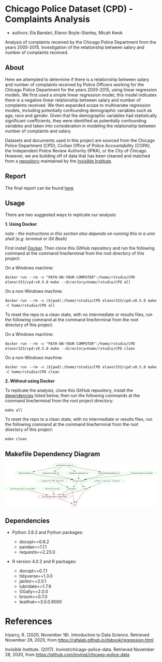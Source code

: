 # Chicago Police Dataset (CPD) - Complaints Analysis

- authors: Ela Bandari, Elanor Boyle-Stanley, Micah Kwok

Analysis of complaints received by the Chicago Police Department from the years 2005-2015.  Investigation of the relationship between salary and number of complaints received.  

## About
Here we attempted to determine if there is a relationship between salary and number of complaints received by Police Officers working for the Chicago Police Department for the years 2005-2015, using linear regression models.  We first used a simple linear regression model, this model indicates there is a negative linear relationship between salary and number of complaints received.  We then expanded scope to multivariate regression models, including potentially confounding demographic variables such as age, race and gender.  Given that the demographic variables had statistically significant coefficients, they were identified as potentially confounding variables and taken into consideration in modeling the relationship between number of complaints and salary.  

Datasets and documents used in this project are sourced from the Chicago Police Department (CPD), Civilian Office of Police Accountability (COPA), the Independent Police Review Authority (IPRA), or the City of Chicago. However, we are building off of data that has been cleaned and matched from a [repository](https://github.com/invinst/chicago-police-data) maintained by the [Invisible Institute](https://invisible.institute/introduction). 

## Report
The final report can be found [here](https://htmlpreview.github.io/?https://github.com/UBC-MDS/CPD/blob/main/doc/chicago_police_report.html)

## Usage
There are two suggested ways to replicate our analysis:

**1. Using Docker**

*note - the instructions in this section also depends on running this in a unix shell (e.g. terminal or Git Bash)*

First install [Docker](https://www.docker.com/get-started).  Then clone this GitHub repository and run the following command at the command line/terminal from the root directory of this project:

On a Windows machine:
```
docker run --rm -v "PATH-ON-YOUR-COMPUTER":/home/rstudio/CPD elanor333/cpd:v0.5.0 make --directory=home/rstudio/CPD all
```
On a non-Windows machine:
```
docker run --rm -v /$(pwd):/home/rstudio/CPD elanor333/cpd:v0.5.0 make -C home/rstudio/CPD all
```

To reset the repo to a clean state, with no intermediate or results files, run the following command at the command line/terminal from the root directory of this project:

On a Windows machine:
```
docker run --rm -v "PATH-ON-YOUR-COMPUTER":/home/rstudio/CPD elanor333/cpd:v0.5.0 make --directory=home/rstudio/CPD clean
```
On a non-Windows machine:
```
docker run --rm -v /$(pwd):/home/rstudio/CPD elanor333/cpd:v0.5.0 make -C home/rstudio/CPD clean
```

**2. Without using Docker**

To replicate the analysis, clone this GitHub repository, install the [dependencies](https://github.com/UBC-MDS/CPD#dependencies) listed below, then run the following commands at the command line/terminal from the root project directory:
```
make all
```
To reset the repo to a clean state, with no intermediate or results files, run the following command at the command line/terminal from the root directory of this project:
```
make clean
```
## Makefile Dependency Diagram
![](makefile.png?raw=true)

## Dependencies
- Python 3.8.3 and Python packages:
    - docopt==0.6.2
    - pandas==1.1.1
    - requests==2.23.0

- R version 4.0.2 and R packages:
    - docopt==0.7.1
    - tidyverse==1.3.0
    - janitor==2.0.1
    - lubridate==1.7.9 
    - GGally==2.0.0
    - broom==0.7.0
    - testthat==3.0.0.9000


# References
Irizarry, R. (2020, November 16). Introduction to Data Science. Retrieved November 28, 2020, from https://rafalab.github.io/dsbook/regression.html

Invisible Institute. (2017). Invinst/chicago-police-data. Retrieved November 28, 2020, from https://github.com/invinst/chicago-police-data
